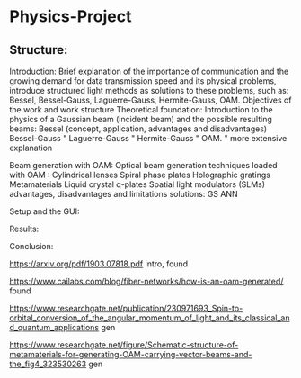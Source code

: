 # Physics-Project

## Structure:
 
Introduction:
    Brief explanation of the importance of communication and the growing demand for data transmission speed and its physical problems, introduce structured light methods as solutions to these problems, such as: 
    Bessel, Bessel-Gauss, Laguerre-Gauss, Hermite-Gauss, OAM.
    Objectives of the work
    and work structure
Theoretical foundation:
    Introduction to the physics of a Gaussian beam (incident beam) and the possible resulting beams:
      Bessel (concept, application, advantages and disadvantages)
      Bessel-Gauss "
      Laguerre-Gauss "
      Hermite-Gauss "
      OAM. " more extensive explanation
    
Beam generation with OAM:
    Optical beam generation techniques loaded with OAM :
    Cylindrical lenses 
    Spiral phase plates
    Holographic gratings
    Metamaterials
    Liquid crystal q-plates
    Spatial light modulators (SLMs)
    advantages, disadvantages and limitations solutions:
        GS 
        ANN

Setup and the GUI:

Results:

Conclusion:

 
 







https://arxiv.org/pdf/1903.07818.pdf intro, found


https://www.cailabs.com/blog/fiber-networks/how-is-an-oam-generated/ found

https://www.researchgate.net/publication/230971693_Spin-to-orbital_conversion_of_the_angular_momentum_of_light_and_its_classical_and_quantum_applications gen


https://www.researchgate.net/figure/Schematic-structure-of-metamaterials-for-generating-OAM-carrying-vector-beams-and-the_fig4_323530263 gen


